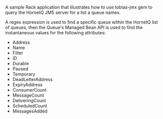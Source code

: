 A sample Rack application that illustrates how to use tobias-jmx gem to 
query the HornetQ JMS server for a list a queue names.

A regex expression is used to find a specific queue within the HornetQ
list of queues, then the Queue's Managed Bean API is used to find the
instantaneous values for the following attributes:
- Address 
- Name
- Filter
- ID
- Durable
- Paused
- Temporary
- DeadLetterAddress
- ExpiryAddress
- ConsumerCount
- MessageCount
- DeliveringCount
- ScheduledCount
- MessagesAdded
